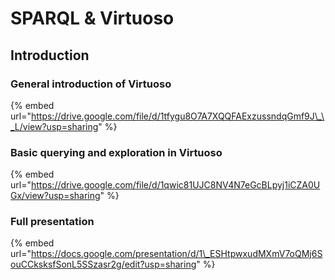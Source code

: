 # SPARQL & Virtuoso

## Introduction

### General introduction of Virtuoso

{% embed url="https://drive.google.com/file/d/1tfygu8O7A7XQQFAExzussndqGmf9J\_\_L/view?usp=sharing" %}

### Basic querying and exploration in Virtuoso

{% embed url="https://drive.google.com/file/d/1qwic81UJC8NV4N7eGcBLpyj1iCZA0UGx/view?usp=sharing" %}

### Full presentation

{% embed url="https://docs.google.com/presentation/d/1\_ESHtpwxudMXmV7oQMj6SouCCksksfSonL5SSzasr2g/edit?usp=sharing" %}



